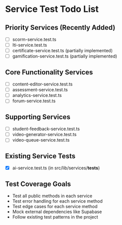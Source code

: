 # Service Test Todo List

## Priority Services (Recently Added)
- [ ] scorm-service.test.ts
- [ ] lti-service.test.ts
- [ ] certificate-service.test.ts (partially implemented)
- [ ] gamification-service.test.ts (partially implemented)

## Core Functionality Services
- [ ] content-editor-service.test.ts
- [ ] assessment-service.test.ts
- [ ] analytics-service.test.ts
- [ ] forum-service.test.ts

## Supporting Services
- [ ] student-feedback-service.test.ts
- [ ] video-generator-service.test.ts
- [ ] video-queue-service.test.ts

## Existing Service Tests
- [x] ai-service.test.ts (in src/lib/services/__tests__)

## Test Coverage Goals
- Test all public methods in each service
- Test error handling for each service method
- Test edge cases for each service method
- Mock external dependencies like Supabase
- Follow existing test patterns in the project
